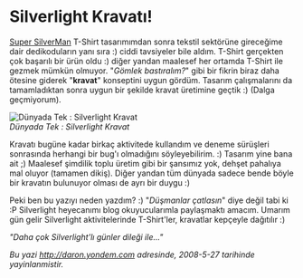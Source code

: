 # Silverlight Kravatı! 

[Super
SilverMan](http://daron.yondem.com/tr/post/02fbfef5-7ce2-4870-84b9-3f2c36ef2a6d)
T-Shirt tasarımımdan sonra tekstil sektörüne gireceğime dair
dedikoduların yanı sıra :) ciddi tavsiyeler bile aldım. T-Shirt
gerçekten çok başarılı bir ürün oldu :) diğer yandan maalesef her
ortamda T-Shirt ile gezmek mümkün olmuyor. "*Gömlek bastıralım?*" gibi
bir fikrin biraz daha ötesine giderek "**kravat**" konseptini uygun
gördüm. Tasarım çalışmalarını da tamamladıktan sonra uygun bir şekilde
kravat üretimine geçtik :) (Dalga geçmiyorum).

![Dünyada Tek : Silverlight
Kravat](media/Silverlight_Kravati/26052008_1.jpg)\
*Dünyada Tek : Silverlight Kravat*

Kravatı bugüne kadar birkaç aktivitede kullandım ve deneme sürüşleri
sonrasında herhangi bir bug'ı olmadığını söyleyebilirim. :) Tasarım yine
bana ait ;) Maalesef şimdilik toplu üretim gibi bir şansımız yok, dehşet
pahalıya mal oluyor (tamamen dikiş). Diğer yandan tüm dünyada sadece
bende böyle bir kravatın bulunuyor olması de ayrı bir duygu :)

Peki ben bu yazıyı neden yazdım? :) "*Düşmanlar çatlasın*" diye değil
tabi ki :P Silverlight heyecanımı blog okuyucularımla paylaşmaktı
amacım. Umarım gün gelir Silverlight aktivitelerinde T-Shirt'ler,
kravatlar kepçeyle dağıtılır :)

*"Daha çok Silverlight'lı günler dileği ile..."*


*Bu yazi http://daron.yondem.com adresinde, 2008-5-27 tarihinde yayinlanmistir.*